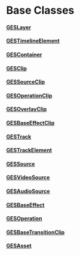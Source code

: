 # Base Classes

#### [GESLayer](GESLayer.markdown)

#### [GESTimelineElement](GESTimelineElement.markdown)

#### [GESContainer](GESContainer.markdown)

#### [GESClip](GESClip.markdown)

#### [GESSourceClip](GESSourceClip.markdown)

#### [GESOperationClip](GESOperationClip.markdown)

#### [GESOverlayClip](GESOverlayClip.markdown)

#### [GESBaseEffectClip](GESBaseEffectClip.markdown)

#### [GESTrack](GESTrack.markdown)

#### [GESTrackElement](GESTrackElement.markdown)

#### [GESSource](GESSource.markdown)

#### [GESVideoSource](GESVideoSource.markdown)

#### [GESAudioSource](GESAudioSource.markdown)

#### [GESBaseEffect](GESBaseEffect.markdown)

#### [GESOperation](GESOperation.markdown)

#### [GESBaseTransitionClip](GESBaseTransitionClip.markdown)

#### [GESAsset](GESAsset.markdown)

